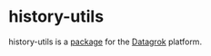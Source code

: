 # history-utils

history-utils is a [package](https://datagrok.ai/help/develop/develop#packages) for the [Datagrok](https://datagrok.ai) platform.
